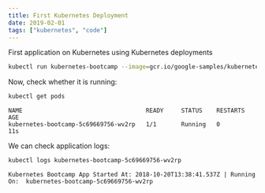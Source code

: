 ```yaml
---
title: First Kubernetes Deployment
date: 2019-02-01
tags: ["kubernetes", "code"]
---
```


First application on Kubernetes using Kubernetes deployments

<!--more-->

```sh
kubectl run kubernetes-bootcamp --image=gcr.io/google-samples/kubernetes-bootcamp:v1 --port=8080
```

Now, check whether it is running:

```sh
kubectl get pods
```

```
NAME                                   READY     STATUS    RESTARTS   AGE
kubernetes-bootcamp-5c69669756-wv2rp   1/1       Running   0          11s
```

We can check application logs:

```sh
kubectl logs kubernetes-bootcamp-5c69669756-wv2rp
```

```
Kubernetes Bootcamp App Started At: 2018-10-20T13:38:41.537Z | Running On:  kubernetes-bootcamp-5c69669756-wv2rp
```
